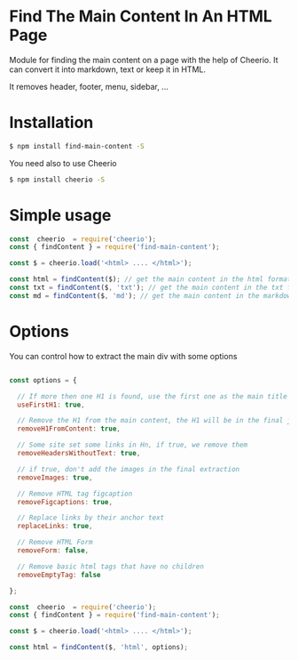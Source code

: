 # Find The Main Content In An HTML Page
Module for finding the main content on a page with the help of Cheerio. It can convert it into markdown, text or keep it in HTML.

It removes header, footer, menu, sidebar, ...

# Installation

``` bash
$ npm install find-main-content -S
```

You need also to use Cheerio

``` bash
$ npm install cheerio -S
```

# Simple usage

``` javascript
const  cheerio  = require('cheerio');
const { findContent } = require('find-main-content');

const $ = cheerio.load('<html> .... </html>');

const html = findContent($); // get the main content in the html format
const txt = findContent($, 'txt'); // get the main content in the txt format
const md = findContent($, 'md'); // get the main content in the markdown format
```

# Options

You can control how to extract the main div with some options

``` javascript

const options = {

  // If more then one H1 is found, use the first one as the main title of the page
  useFirstH1: true,

  // Remove the H1 from the main content, the H1 will be in the final json structure
  removeH1FromContent: true,

  // Some site set some links in Hn, if true, we remove them
  removeHeadersWithoutText: true,

  // if true, don't add the images in the final extraction
  removeImages: true,

  // Remove HTML tag figcaption
  removeFigcaptions: true,

  // Replace links by their anchor text
  replaceLinks: true,

  // Remove HTML Form
  removeForm: false,

  // Remove basic html tags that have no children
  removeEmptyTag: false

};

const  cheerio  = require('cheerio');
const { findContent } = require('find-main-content');

const $ = cheerio.load('<html> .... </html>');

const html = findContent($, 'html', options);

```
